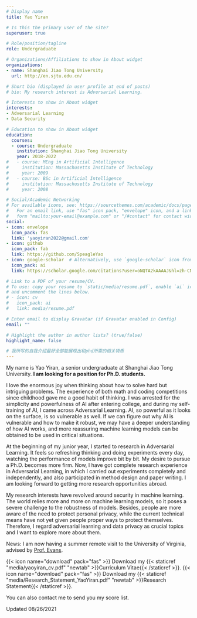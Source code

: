 ```yaml
---
# Display name
title: Yao Yiran

# Is this the primary user of the site?
superuser: true

# Role/position/tagline
role: Undergraduate

# Organizations/Affiliations to show in About widget
organizations:
- name: Shanghai Jiao Tong University
  url: http://en.sjtu.edu.cn/

# Short bio (displayed in user profile at end of posts)
# bio: My research interest is Adversarial Learning.

# Interests to show in About widget
interests:
- Adversarial Learning
- Data Security

# Education to show in About widget
education:
  courses:
  - course: Undergraduate
    institution: Shanghai Jiao Tong University
    year: 2018-2022
#   - course: MEng in Artificial Intelligence
#     institution: Massachusetts Institute of Technology
#     year: 2009
#   - course: BSc in Artificial Intelligence
#     institution: Massachusetts Institute of Technology
#     year: 2008

# Social/Academic Networking
# For available icons, see: https://sourcethemes.com/academic/docs/page-builder/#icons
#   For an email link, use "fas" icon pack, "envelope" icon, and a link in the
#   form "mailto:your-email@example.com" or "/#contact" for contact widget.
social:
- icon: envelope
  icon_pack: fas
  link: 'yaoyiran2022@gmail.com'
- icon: github
  icon_pack: fab
  link: https://github.com/SpeagleYao
- icon: google-scholar  # Alternatively, use `google-scholar` icon from `ai` icon pack
  icon_pack: ai
  link: https://scholar.google.com/citations?user=oNQTA2kAAAAJ&hl=zh-CN

# Link to a PDF of your resume/CV.
# To use: copy your resume to `static/media/resume.pdf`, enable `ai` icons in `params.toml`, 
# and uncomment the lines below.
# - icon: cv
#   icon_pack: ai
#   link: media/resume.pdf

# Enter email to display Gravatar (if Gravatar enabled in Config)
email: ""

# Highlight the author in author lists? (true/false)
highlight_name: false

# 我所写的自我介绍最好全部能展现出和phd所需的相关特质
---
```


My name is Yao Yiran, a senior undergraduate at Shanghai Jiao Tong University. **I am looking for a position for Ph.D. students.**

I love the enormous joy when thinking about how to solve hard but intriguing problems. The experience of both math and coding competitions since childhood gave me a good habit of thinking. I was arrested for the simplicity and powerfulness of AI after entering college, and during my self-training of AI, I came across Adversarial Learning. AI, so powerful as it looks on the surface, is so vulnerable as well. If we can figure out why AI is vulnerable and how to make it robust, we may have a deeper understanding of how AI works, and more reassuring machine learning models can be obtained to be used in critical situations.

At the beginning of my junior year, I started to research in Adversarial Learning. It feels so refreshing thinking and doing experiments every day, watching the performance of models improve bit by bit. My desire to pursue a Ph.D. becomes more firm. Now, I have got complete research experience in Adversarial Learning, in which I carried out experiments completely and independently, and also participated in method design and paper writing. I am looking forward to getting more research opportunities abroad.

My research interests have revolved around security in machine learning. The world relies more and more on machine learning models, so it poses a severe challenge to the robustness of models. Besides, people are more aware of the need to protect personal privacy, while the current technical means have not yet given people proper ways to protect themselves. Therefore, I regard adversarial learning and data privacy as crucial topics and I want to explore more about them.

News: I am now having a summer remote visit to the University of Virginia, advised by [Prof. Evans](https://www.cs.virginia.edu/~evans/).

{{< icon name="download" pack="fas" >}} Download my {{< staticref "media/yaoyiran_cv.pdf" "newtab" >}}Curriculum Vitae{{< /staticref >}}.
{{< icon name="download" pack="fas" >}} Download my {{< staticref "media/Research_Statement_YaoYiran.pdf" "newtab" >}}Research Statement{{< /staticref >}}.

You can also contact me to send you my score list.

Updated 08/26/2021

<!-- I love thinking about how to solve hard but intriguing problems. I have learned Mathematical Olympiad and Coding and have participated in lots of competitions before college. Thinking about these tricky problems and coming up with exquisite solutions always gives me enormous joy. It is during this period, with the gradual deepening understanding of my characteristics, I regard myself suitable for doing scientific research in the future. -->
<!-- Since my childhood, I have learned Mathematical Olympiad and participated in lots of math competitions. When I was in high school, I came across coding in class, which has the same fun as Math. Feeling obsessed, I learned C++, data structures, and algorithms by myself, and participated in Olympiad in Informatics. Thinking about these tricky problems and coming up with exquisite solutions always gives me enormous joy. It is during this period, with the gradual deepening understanding of my characteristics, I regard myself suitable for doing scientific research in the future. -->